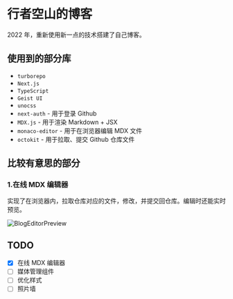 # 行者空山的博客

2022 年，重新使用新一点的技术搭建了自己博客。

## 使用到的部分库

- `turborepo`
- `Next.js`
- `TypeScript`
- `Geist UI`
- `unocss`
- `next-auth` - 用于登录 Github
- `MDX.js` - 用于渲染 Markdown + JSX
- `monaco-editor` - 用于在浏览器编辑 MDX 文件
- `octokit` - 用于拉取、提交 Github 仓库文件

## 比较有意思的部分

### 1.在线 MDX 编辑器

实现了在浏览器内，拉取仓库对应的文件，修改，并提交回仓库。编辑时还能实时预览。

![BlogEditorPreview](https://zackdkblog.oss-cn-beijing.aliyuncs.com/BlogEditor.png)

## TODO

 - [x] 在线 MDX 编辑器
 - [ ] 媒体管理组件
 - [ ] 优化样式
 - [ ] 照片墙